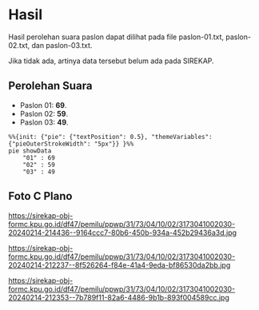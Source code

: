 # Hasil

Hasil perolehan suara paslon dapat dilihat pada file paslon-01.txt, paslon-02.txt, dan paslon-03.txt.

Jika tidak ada, artinya data tersebut belum ada pada SIREKAP.

## Perolehan Suara

 * Paslon 01: **69**.
 * Paslon 02: **59**.
 * Paslon 03: **49**.

```mermaid
%%{init: {"pie": {"textPosition": 0.5}, "themeVariables": {"pieOuterStrokeWidth": "5px"}} }%%
pie showData
    "01" : 69
    "02" : 59
    "03" : 49
```
## Foto C Plano

https://sirekap-obj-formc.kpu.go.id/df47/pemilu/ppwp/31/73/04/10/02/3173041002030-20240214-214436--9164ccc7-80b6-450b-934a-452b29436a3d.jpg

https://sirekap-obj-formc.kpu.go.id/df47/pemilu/ppwp/31/73/04/10/02/3173041002030-20240214-212237--8f526264-f84e-41a4-9eda-bf86530da2bb.jpg

https://sirekap-obj-formc.kpu.go.id/df47/pemilu/ppwp/31/73/04/10/02/3173041002030-20240214-212353--7b789f11-82a6-4486-9b1b-893f004589cc.jpg
